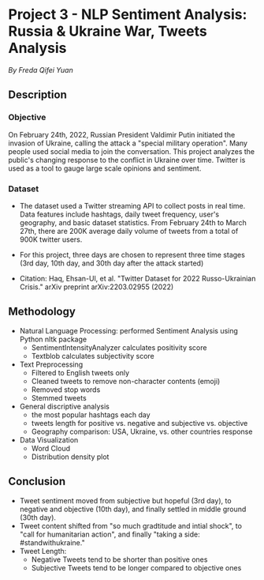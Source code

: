 # Project 3 - NLP Sentiment Analysis: Russia & Ukraine War, Tweets Analysis
*By Freda Qifei Yuan*

## Description
### Objective
On February 24th, 2022, Russian President Valdimir Putin initiated the invasion of Ukraine, calling the attack a "special military operation". Many people used social media to join the conversation. This project analyzes the public's changing response to the conflict in Ukraine over time. Twitter is used as a tool to gauge large scale opinions and sentiment. 

### Dataset
- The dataset used a Twitter streaming API to collect posts in real time. Data features include hashtags, daily tweet frequency, user's geography, and basic dataset statistics. From February 24th to March 27th, there are 200K average daily volume of tweets from a total of 900K twitter users. 

- For this project, three days are chosen to represent three time stages (3rd day, 10th day, and 30th day after the attack started)

- Citation: Haq, Ehsan-Ul, et al. "Twitter Dataset for 2022 Russo-Ukrainian Crisis." arXiv preprint arXiv:2203.02955 (2022)

## Methodology
- Natural Language Processing: performed Sentiment Analysis using Python nltk package 
  - SentimentIntensityAnalyzer calculates positivity score
  - Textblob calculates subjectivity score 
- Text Preprocessing
  - Filtered to English tweets only
  - Cleaned tweets to remove non-character contents (emoji)
  - Removed stop words
  - Stemmed tweets
- General discriptive analysis
  - the most popular hashtags each day
  - tweets length for positive vs. negative and subjective vs. objective
  - Geography comparison: USA, Ukraine, vs. other countries response
- Data Visualization
  - Word Cloud 
  - Distribution density plot
 
## Conclusion
- Tweet sentiment moved from subjective but hopeful (3rd day), to negative and objective (10th day), and finally settled in middle ground (30th day).
- Tweet content shifted from "so much gradtitude and intial shock", to "call for humanitarian action", and finally "taking a side: #standwithukraine."
- Tweet Length:
  - Negative Tweets tend to be shorter than positive ones
  - Subjective Tweets tend to be longer compared to objective ones
